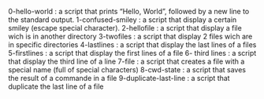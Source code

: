0-hello-world
: a script that prints “Hello, World”, followed by a new line to the standard output.
1-confused-smiley
: a script that display a certain smiley (escape special character).
2-hellofile
: a script that display a file wich is in another directory
3-twofiles
: a script that display 2 files wich are in specific directories
4-lastlines
: a script that display the last lines of a files
5-firstlines
: a script that display the first lines of a file
6- third lines 
: a script that display the third line of a line
7-file
: a script that creates a file with a special name (full of special characters)
8-cwd-state
: a script that saves the result of a commande in a file
9-duplicate-last-line
: a script that duplicate the last line of a file
